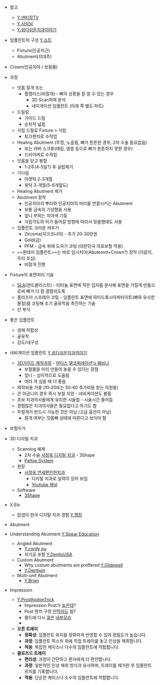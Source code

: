 - 참고
	- [Y.덴티장TV](https://youtu.be/caUomV7By3U)
	-  [Y.사심남](https://www.youtube.com/watch?v=bBel9xOWG88)
	- [Y.쉽디쉬운치과이야기](https://youtu.be/-K7_TVp1Cj4)
- 임플란트의 구성 [Y.쇼트](https://youtube.com/shorts/0jR5TE_QpmM)
	- Fixture(인공치근)
	- Abutment(지대주)
- Crown(인공치아 / 보철물)
- 과정
	- 잇몸 절개 또는
		- 플랩리스(비절개) - 뼈의 상황을 잘 알 수 있는 경우
			- 3D Scan하여 분석
			- 네이게이션 임플란트 (아래 쪽 별도 파트)
	- 드릴링
		- 가이드 드릴
		- 순차적 넓힘
	- 식립 드릴로 Fixture > 식립
		- 토크렌치로 수작업
	- Healing Abutment (뚜껑, 노출됨, 뼈가 튼튼한 경우, 2차 수술 필요없음)
		- 또는 커버 스크류(매립, 염증 등으로 뼈가 튼튼하지 못한 경우)
		- 드라이버로 수작업
	- 잇몸을 닫고 봉합
		- 1-2주(4-5일?) 후 실밥제거
	- 기다림
		- 아랫턱 2-3개월
		- 윗턱 3-개월(5-6개월도)
	- Healing Abutment 제거
	- Abutment 장착
		- 인공치아의 뿌리와 인공치아의 머리를 연결시키는 Abutment
		- 보통 금속의 기성형을 사용
		- 앞니 부위는 치아색 기둥
		- 식립각도와 이가 들어갈 방향에 따라서 맞춤형태도 사용
	- 임플란트 크라운 씌우기
		- Zirconia(지크코니아) - 추가 20-30만원
		- Gold(금)
		- PFM - 금속 위에 도자기 코팅 (대한민국 의료보험 적용)
	- ==원데이 임플란트==는 바로 임시치아(Abutemnt+Crown?) 장착 (이갈이, 무리 조심)
		- 비절개 진행
- Fixture의 표면처리 기술
	- [SLA](https://i.imgur.com/pXTR6ul.png)(샌드블라스트) - 티타늄 표면에 작은 입자를 분사해 표면을 거칠게 만듦으로써 뼈가 더 잘 결합되도록
	- 플라즈마 스프레이 코팅 - 임플란트 표면에 하이드록시아파타이트(뼈와 유사한 물질)를 코팅해 초기 골유착을 촉진하는 기술
	- 산 부식
- 좋은 임플란트
	- 생체 적합성
	- 골유착
	- 강도/내구성
- 네비게이션 임플란트 [Y.쉽디쉬운치과의야기](https://www.youtube.com/watch?v=pZe2Lg9Zf_A)
	- [3D가이드 제작과정](https://www.youtube.com/watch?v=L_qhelj2mG4) - [덴티스](https://www.youtube.com/watch?v=vfDSk6dTjb0) [엘코퍼레이션's 웨비나](https://www.youtube.com/watch?v=Ie9OeQYI4qg)
		- 보철물을 미리 만들어 놓을 수 있다는 장점
		- 앞니 - 심미적으로 도움됨
		- 여러 개 심을 때 더 좋음
	- 제작비용 가중 (10-20또는 50-60 추가비용 받는 의원들)
	- 큰 어금니의 경우 즉시 보철 지양 - 네비게이션도 불필
	- 초보 치과의사들에게 유리한 시술법 - 시술시간 줄어듬
	- 경험많은 치과의사들은 필요없다고 하기도 함
	- 무절개가 반드시 가능한 것은 아님 (고급 옵션이 아님)
		- 절개 여부는 잇몸뼈 상태에 따른다고 보아야 함
- 보험수가
- 3D 디지털 치과
	- Scanning 예제
		- 2차 수술 [서정욱 디지탈 치과](https://youtu.be/yi2a4sgU-QE) - 3Shape
		- [Paltop System](https://youtu.be/pt6YdfLPdWY)
	- 원장
		- [서정욱 연세편안한치과](https://yseasedent.com/)
			- 디지탈 치과로 실력이 있어 보임
			- [Youtube 채널](https://youtube.com/@easedent)
	- Software
		- [3Shape](https://www.3shape.com/ko/software)
- X.Etc
	- 밥샙이 한국 디지탈 치과 경험 [Y.헬창](https://youtu.be/HsqmFnpVUMg)

- Abutment
- Understanding Abutment  [Y.Spear Education](https://youtu.be/kZwGHTQy2Ec)
	- Angled Abutment 
		- [Y.cordy pu](https://youtu.be/VMWwnwFgNlE)
		- 치기공 포함 [Y.DentisUSA](https://youtu.be/GAsHZ71AIsU)
	- Custom Abutment 
		- Why custum abutments are preffered [Y.Glidewell](https://youtu.be/eRkwZdL6bN0)
		- [Y.Dentium](https://youtu.be/kZwGHTQy2Ec)
	- Multi-unit Abutment 
		- [Y.Brien](https://youtu.be/rJRxl504vgU)
- Impression
	- [Y.ProsthodonTrick](https://youtu.be/DkseuNe2eg4?t=1m14s)
		- Impression Post가 [높은데](https://i.imgur.com/ewY2ff4.png)?
		- Post 렌치 구멍 [안막아도](https://i.imgur.com/BOxRWbl.png) 됨?
		- 몰드에 다시 [꽂은](https://i.imgur.com/Y9lApIJ.png)  [내부모습](https://i.imgur.com/H2GkHKV.png)
		- 
	- **오픈 트레이**
	    - **정확성**: 임플란트 위치를 정확하게 반영할 수 있어 정밀도가 높습니다.
	    - **과정**: 임플란트 픽스처 위에 직접 트레이를 놓고 인상을 채취합니다.
	    - **적용**: 복잡한 케이스나 다수의 임플란트에 적합합니다.
	- **클로즈드 트레이**
		- **편리성**: 과정이 간단하고 환자에게 더 편안합니다.
		- **과정**: 일반적인 인상 채취 방식과 유사하며, 트레이를 제거한 후 임플란트 위치를 기록합니다.
		- **적용**: 단순한 케이스나 소수의 임플란트에 적합합니다.

 

